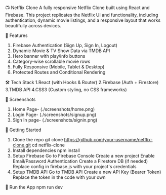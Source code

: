 📺 Netflix Clone
A fully responsive Netflix Clone built using React and Firebase. This project replicates the Netflix UI and functionality, including authentication, dynamic movie listings, and a responsive layout that works beautifully across devices.

🚀 Features
1. Firebase Authentication (Sign Up, Sign In, Logout)
2. Dynamic Movie & TV Show Data via TMDB API
3. Hero banner with play/info buttons
4. Category-wise scrollable movie rows
5. Fully Responsive (Mobile, Tablet & Desktop)
6. Protected Routes and Conditional Rendering

🛠️ Tech Stack
1.React (with Hooks & Router)
2.Firebase (Auth + Firestore)
3.TMDB API
4.CSS3 (Custom styling, no CSS frameworks)

📸 Screenshots
1. Home Page- (./screenshots/home.png)
2. Login Page- (./screenshots/signup.png)
3. Sign In page- (./screenshots/signin.png)
   
🔧 Getting Started
1. Clone the repo
git clone https://github.com/your-username/netflix-clone.git
cd netflix-clone
2. Install dependencies
npm install
3. Setup Firebase
Go to Firebase Console
Create a new project
Enable Email/Password Authentication
Create a Firestore DB (if needed)
Replace config in firebase.js with your project's credentials
4. Setup TMDB API
Go to TMDB API
Create a new API Key (Bearer Token)
Replace the token in the code with your own

🚀 Run the App
npm run dev


